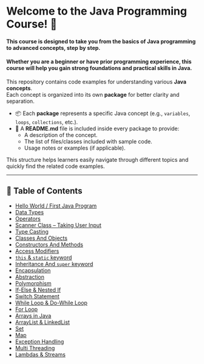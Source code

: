 # Welcome to the **Java Programming Course**! 🎉

#### This course is designed to take you from the basics of Java programming to advanced concepts, step by step.  
#### Whether you are a beginner or have prior programming experience, this course will help you gain strong foundations and practical skills in Java.

This repository contains code examples for understanding various **Java concepts**.  
Each concept is organized into its own **package** for better clarity and separation.

- 📦 Each **package** represents a specific Java concept (e.g., `variables`, `loops`, `collections`, etc.).
- 📄 A **README.md** file is included inside every package to provide:
    - A description of the concept.
    - The list of files/classes included with sample code.
    - Usage notes or examples (if applicable).

This structure helps learners easily navigate through different topics and quickly find the related code examples.

---


## 📑 Table of Contents

- [Hello World / First Java Program](src/main/java/org/nexgen/firstprogram)
- [Data Types](src/main/java/org/nexgen/datatypes)
- [Operators](src/main/java/org/nexgen/operators)
- [Scanner Class – Taking User Input](src/main/java/org/nexgen/scanner)
- [Type Casting](src/main/java/org/nexgen/typecasting)
- [Classes And Objects](src/main/java/org/nexgen/objects)
- [Constructors And Methods](src/main/java/org/nexgen/constorsandmethods)
- [Access Modifiers](src/main/java/org/nexgen/access/modifier)
- [`this` & `static` keyword](src/main/java/org/nexgen/this_and_static)
- [Inheritance And `super` keyword](src/main/java/org/nexgen/inheritance_and_super)
- [Encapsulation](src/main/java/org/nexgen/encapsulation)
- [Abstraction](src/main/java/org/nexgen/abstraction)
- [Polymorphism](src/main/java/org/nexgen/polymorphism)
- [If-Else & Nested If](src/main/java/org/nexgen/if_else)
- [Switch Statement](src/main/java/org/nexgen/switch_case)
- [While Loop & Do-While Loop](src/main/java/org/nexgen/while_do_while)
- [For Loop](src/main/java/org/nexgen/for_loop)
- [Arrays in Java](src/main/java/org/nexgen/arrays)
- [ArrayList & LinkedList](src/main/java/org/nexgen/list)
- [Set](src/main/java/org/nexgen/set)
- [Map](src/main/java/org/nexgen/map)
- [Exception Handling](src/main/java/org/nexgen/exception)
- [Multi Threading](src/main/java/org/nexgen/multithreading)
- [Lambdas & Streams](src/main/java/org/nexgen/lambda_stream)